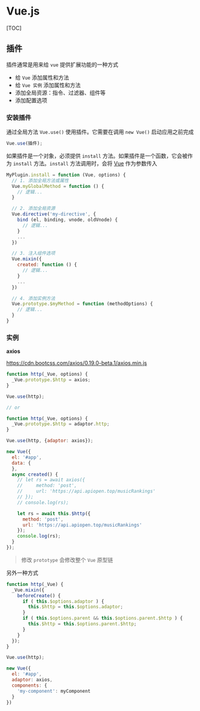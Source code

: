 # Vue.js

[TOC]

## 插件

插件通常是用来给 `vue` 提供扩展功能的一种方式

- 给 `Vue` 添加属性和方法
- 给 `Vue 实例` 添加属性和方法
- 添加全局资源：指令、过滤器、组件等
- 添加配置选项

### 安装插件

通过全局方法 `Vue.use()` 使用插件。它需要在调用 `new Vue()` 启动应用之前完成

```js
Vue.use(插件);
```

如果插件是一个对象，必须提供 `install` 方法。如果插件是一个函数，它会被作为 `install` 方法。`install` 方法调用时，会将 <u>Vue</u> 作为参数传入

```js
MyPlugin.install = function (Vue, options) {
  // 1. 添加全局方法或属性
  Vue.myGlobalMethod = function () {
    // 逻辑...
  }

  // 2. 添加全局资源
  Vue.directive('my-directive', {
    bind (el, binding, vnode, oldVnode) {
      // 逻辑...
    }
    ...
  })

  // 3. 注入组件选项
  Vue.mixin({
    created: function () {
      // 逻辑...
    }
    ...
  })

  // 4. 添加实例方法
  Vue.prototype.$myMethod = function (methodOptions) {
    // 逻辑...
  }
}
```

### 实例

**axios**

https://cdn.bootcss.com/axios/0.19.0-beta.1/axios.min.js

```js
function http(_Vue, options) {
  _Vue.prototype.$http = axios;
}

Vue.use(http);

// or

function http(_Vue, options) {
  _Vue.prototype.$http = adaptor.http;
}

Vue.use(http, {adaptor: axios});

new Vue({
  el: '#app',
  data: {
  },
  async created() {
    // let rs = await axios({
    //     method: 'post',
    //     url: 'https://api.apiopen.top/musicRankings'
    // });
    // console.log(rs);

    let rs = await this.$http({
      method: 'post',
      url: 'https://api.apiopen.top/musicRankings'
    });
    console.log(rs);
  }
});
```

> 修改 `prototype` 会修改整个 `Vue` 原型链

另外一种方式

```js
function http(_Vue) {
  _Vue.mixin({
    beforeCreate() {
      if ( this.$options.adaptor ) {
        this.$http = this.$options.adaptor;
      }
      if ( this.$options.parent && this.$options.parent.$http ) {
        this.$http = this.$options.parent.$http;
      }
    }
  });
}

Vue.use(http);

new Vue({
  el: '#app',
  adaptor: axios,
  components: {
    'my-component': myComponent
  }
})
```

